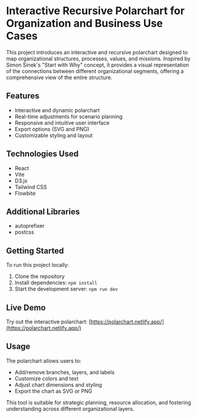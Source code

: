# Interactive Recursive Polarchart for Organization and Business Use Cases

This project introduces an interactive and recursive polarchart designed to map organizational structures, processes, values, and missions. Inspired by Simon Sinek's "Start with Why" concept, it provides a visual representation of the connections between different organizational segments, offering a comprehensive view of the entire structure.

## Features

- Interactive and dynamic polarchart
- Real-time adjustments for scenario planning
- Responsive and intuitive user interface
- Export options (SVG and PNG)
- Customizable styling and layout

## Technologies Used

- React
- Vite
- D3.js
- Tailwind CSS
- Flowbite

## Additional Libraries

- autoprefixer
- postcss

## Getting Started

To run this project locally:

1. Clone the repository
2. Install dependencies: `npm install`
3. Start the development server: `npm run dev`

## Live Demo

Try out the interactive polarchart: [https://polarchart.netlify.app/](https://polarchart.netlify.app/)

## Usage

The polarchart allows users to:

- Add/remove branches, layers, and labels
- Customize colors and text
- Adjust chart dimensions and styling
- Export the chart as SVG or PNG

This tool is suitable for strategic planning, resource allocation, and fostering understanding across different organizational layers.
